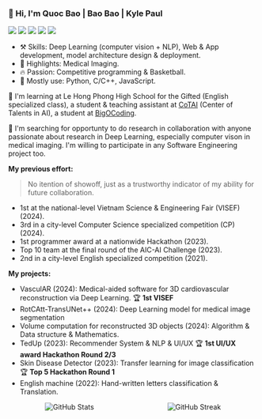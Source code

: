 ### 👋 Hi, I'm Quoc Bao | Bao Bao | Kyle Paul

![](https://img.shields.io/badge/-Python-143157?style=flat-square&logo=Python&logoColor=fff)
![](https://img.shields.io/badge/-C/C++-a22846?style=flat-square&logo=C&logoColor=fff)
![](https://img.shields.io/badge/Unity-5c2d91?style=flat-square&logo=unity&logoColor=white)
![](https://img.shields.io/badge/-PyTorch-ef3939?style=flat-square&logo=PyTorch&logoColor=fff)
![](https://img.shields.io/badge/-TensorFlow-f9c23c?style=flat-square&logo=TensorFlow&logoColor=fff)

- ⚒️ Skills: Deep Learning (computer vision + NLP), Web & App development, model architecture design & deployment.
- 🌟 Highlights: Medical Imaging.
- 🔥 Passion: Competitive programming & Basketball.
- 👀 Mostly use: Python, C/C++, JavaScript.


🌱 I'm learning at Le Hong Phong High School for the Gifted (English specialized class), a student & teaching assistant at [CoTAI](https://www.cot.ai) (Center of Talents in AI), a student at [BigOCoding](https://bigocoding.com).

🔭 I'm searching for opportunty to do research in collaboration with anyone passionate about research in Deep Learning, especially computer vison in medical imaging. I'm willing to participate in any Software Engineering project too.

**My previous effort:**
> No itention of showoff, just as a trustworthy indicator of my ability for future collaboration.

- 1st at the national-level Vietnam Science & Engineering Fair (VISEF) (2024).
- 3rd in a city-level Computer Science specialized competition (CP) (2024).
- 1st programmer award at a nationwide Hackathon (2023).
- Top 10 team at the final round of the AIC-AI Challenge (2023).
- 2nd in a city-level English specialized competition (2021).

**My projects:**
- VasculAR (2024): Medical-aided software for 3D cardiovascular reconstruction via Deep Learning. 🏆 **1st VISEF**
- RotCAtt-TransUNet++ (2024): Deep Learning model for medical image segmentation
- Volume computation for reconstructed 3D objects (2024): Algorithm & Data structure & Mathematics.
- TedUp (2023): Recommender System & NLP & UI/UX 🏆 **1st UI/UX award Hackathon Round 2/3**
- Skin Disease Detector (2023): Transfer learning for image classification 🏆 **Top 5 Hackathon Round 1**
- English machine (2022): Hand-written letters classification & Translation.

<div style="display: flex; justify-content: space-around; align-items: stretch;">
    <img style="max-width: 48%;"src="https://github-readme-stats.vercel.app/api?username=kyle-paul&theme=dracula&show_icons=true&hide_border=false&count_private=true" alt="GitHub Stats" style="flex: 1;">
    <img style="max-width: 48%;" src="https://streak-stats.demolab.com/?user=kyle-paul&theme=dracula" alt="GitHub Streak" style="flex: 1;">
</div>

